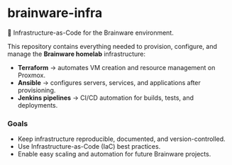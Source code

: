 # brainware-infra

🚀 Infrastructure-as-Code for the Brainware environment.

This repository contains everything needed to provision, configure, and manage the **Brainware homelab** infrastructure:

- **Terraform** → automates VM creation and resource management on Proxmox.
- **Ansible** → configures servers, services, and applications after provisioning.
- **Jenkins pipelines** → CI/CD automation for builds, tests, and deployments.

### Goals

- Keep infrastructure reproducible, documented, and version-controlled.
- Use Infrastructure-as-Code (IaC) best practices.
- Enable easy scaling and automation for future Brainware projects.
